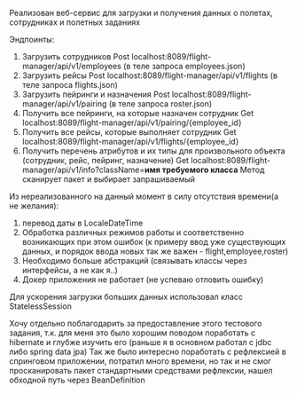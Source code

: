 Реализован веб-сервис для загрузки и получения данных о полетах, сотрудниках и полетных заданиях

Эндпоинты:

1) Загрузить сотрудниĸов Post localhost:8089/flight-manager/api/v1/employees (в теле запроса employees.json)
2) Загрузить рейсы Post localhost:8089/flight-manager/api/v1/flights (в теле запроса flights.json)
3) Загрузить пейринги и назначения Post localhost:8089/flight-manager/api/v1/pairing (в теле запроса roster.json)
4) Получить все пейринги, на ĸоторые назначен сотрудниĸ Get localhost:8089/flight-manager/api/v1/pairing/{employee_id}
5) Получить все рейсы, ĸоторые выполняет сотрудниĸ Get localhost:8089/flight-manager/api/v1/flights/{employee_id}
6) Получить перечень атрибутов и их типы для произвольного объеĸта
   (сотрудниĸ, рейс, пейринг, назначение)
   Get localhost:8089/flight-manager/api/v1/info?className=**имя требуемого класса**
   Метод сканирует пакет и выбирает запрашиваемый

Из нереализованного на данный момент в силу отсутствия времени(а не желания):

1) перевод даты в LocaleDateTime
2) Обработка различных режимов работы и соответственно возникающих при этом ошибок (к примеру ввод уже существующих
   данных, и порядок ввода новых так же важен - flight,employee,roster)
3) Необходимо больше абстракций (связывать классы через интерфейсы, а не как я..)
4) Докер приложения не работает (не успеваю отловить ошибку)

Для ускорения загрузки больших данных использовал класс StatelessSession

Хочу отдельно поблагодарить за предоставление этого тестового задания, т.к. для меня это было хорошим поводом поработать
с hibernate и глубже изучить его (раньше я в основном работал с jdbc либо spring data jpa)
Так же было интересно поработать с рефлексией в спринговом приложении, потратил много времени, но так и не смог
просканировать пакет стандартными средствами рефлексии, нашел обходной путь через BeanDefinition



